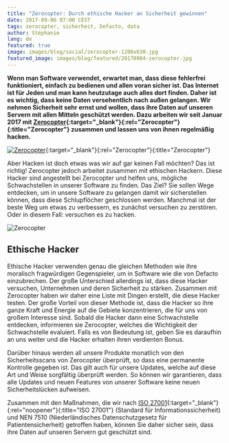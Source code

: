 ```yaml
---
title: "Zerocopter: Durch ethische Hacker an Sicherheit gewinnen"
date: 2017-09-06 07:00 CEST
tags: zerocopter, sicherheit, Defacto, data
author: Stéphanie
lang: de
featured: true
image: images/blog/social/zerocopter-1200x630.jpg
featured_image: images/blog/featured/20170904-zerocopter.jpg
---
```

**Wenn man Software verwendet, erwartet man, dass diese fehlerfrei funktioniert, einfach zu bedienen und allen voran sicher ist. Das Internet ist für Jeden und man kann heutzutage auch alles dort finden. Daher ist es wichtig, dass keine Daten versehentlich nach außen gelangen. Wir nehmen Sicherheit sehr ernst und wollen, dass ihre Daten auf unseren Servern mit allen Mitteln geschützt werden. Dazu arbeiten wir seit Januar 2017 mit [Zerocopter](https://zerocopter.com/){:target="_blank"}{:rel="Zerocopter"}{:title="Zerocopter"} zusammen und lassen uns von ihnen regelmäßig hacken.**

[![Zerocopter](/images/blog/zerocopter-logo.jpg)](https://zerocopter.com/){:target="_blank"}{:rel="Zerocopter"}{:title="Zerocopter"}

Aber Hacken ist doch etwas was wir auf gar keinen Fall möchten? Das ist richtig! Zerocopter jedoch arbeitet zusammen mit ethischen Hackern.  Diese Hacker sind angestellt bei Zerocopter und helfen uns, mögliche Schwachstellen in unserer Software zu finden. Das Ziel? Sie sollen Wege entdecken, um in unsere Software zu gelangen damit wir sicherstellen können, dass diese Schlupflöcher geschlossen werden. Manchmal ist der beste Weg um etwas zu verbessern, es zunächst versuchen zu zerstören. Oder in diesem Fall: versuchen es zu hacken.

![Zerocopter](/images/blog/zerocopter.jpg)

## Ethische Hacker

Ethische Hacker verwenden genau die gleichen Methoden wie ihre moralisch fragwürdigen Gegenspieler, um in Software wie die von Defacto einzubrechen. Der große Unterschied allerdings ist, dass diese Hacker versuchen, Unternehmen und deren Sicherheit zu stärken. Zusammen mit Zerocopter haben wir daher eine Liste mit Dingen erstellt, die diese Hacker testen. Der große Vorteil von dieser Methode ist, dass die Hacker so ihre ganze Kraft und Energie auf die Gebiete konzentrieren, die für uns von großem Interesse sind. Sobald die Hacker dann eine Schwachstelle entdecken, informieren sie Zerocopter, welches die Wichtigkeit der Schwachstelle evaluiert. Falls es von Bedeutung ist, geben Sie es daraufhin an uns weiter und die Hacker erhalten ihren verdienten Bonus.

Darüber hinaus werden all unsere Produkte monatlich von den Sicherheitsscans von Zerocopter überprüft, so dass eine permanente Kontrolle gegeben ist. Das gilt auch für unsere Updates, welche auf diese Art und Weise sorgfältig überprüft werden. So können wir garantieren, dass alle Updates und neuen Features von unserer Software keine neuen Sicherheitslücken aufweisen.

Zusammen mit den Maßnahmen, die wir nach [ISO 27001](https://www.iso.org/isoiec-27001-information-security.html){:target="_blank"}{:rel="noopener"}{:title="ISO 27001"} (Standard für Informationssicherheit) und NEN 7510 (Niederländisches Datenschutzgesetz für Patientensicherheit) getroffen haben, können Sie daher sicher sein, dass ihre Daten auf unseren Servern gut geschützt sind.
